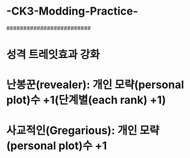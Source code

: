 # -CK3-Modding-Practice-
#########################

# 성격 트레잇효과 강화
# 난봉꾼(revealer): 개인 모략(personal plot)수 +1(단계별(each rank) +1)
# 사교적인(Gregarious): 개인 모략(personal plot)수 +1
